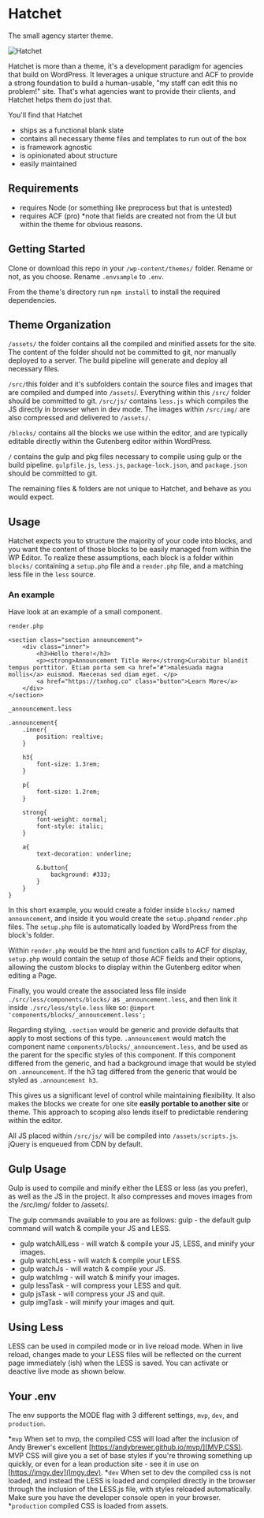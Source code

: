 # Hatchet
The small agency starter theme.

![Hatchet](https://share.workandwit.co/hatchet.jpg)

Hatchet is more than a theme, it's a development paradigm for agencies that build on WordPress. It leverages a unique structure and ACF to provide a strong foundation to build a human-usable, "my staff can edit this no problem!" site. That's what agencies want to provide their clients, and Hatchet helps them do just that.

You'll find that Hatchet

* ships as a functional blank slate
* contains all necessary theme files and templates to run out of the box
* is framework agnostic
* is opinionated about structure
* easily maintained

## Requirements
* requires Node (or something like preprocess but that is untested)
* requires ACF (pro) *note that fields are created not from the UI but within the theme for obvious reasons.

## Getting Started
Clone or download this repo in your `/wp-content/themes/` folder. Rename or not, as you choose. Rename `.envsample` to `.env`.

From the theme's directory run `npm install` to install the required dependencies.

## Theme Organization
`/assets/` the folder contains all the compiled and minified assets for the site. The content of the folder should not be committed to git, nor manually deployed to a server. The build pipeline will generate and deploy all necessary files.

`/src/`this folder and it's subfolders contain the source files and images that are compiled and dumped into `/assets`/. Everything within this `/src/` folder should be committed to git. `/src/js/` contains `less.js` which compiles the JS directly in browser when in dev mode. The images within `/src/img/` are also compressed and delivered to `/assets/`.

`/blocks/` contains all the blocks we use within the editor, and are typically editable directly within the Gutenberg editor within WordPress.

`/` contains the gulp and pkg files necessary to compile using gulp or the build pipeline. `gulpfile.js`, `less.js`, `package-lock.json`, and `package.json` should be committed to git. 

The remaining files & folders are not unique to Hatchet, and behave as you would expect.

## Usage
Hatchet expects you to structure the majority of your code into blocks, and you want the content of those blocks to be easily managed from within the WP Editor. To realize these assumptions, each block is a folder within `blocks/` containing a `setup.php` file and a `render.php` file, and a matching less file in the `less` source.

### An example
Have look at an example of a small component.

```render.php```
````
<section class="section announcement">
	<div class="inner">
		<h3>Hello there!</h3>
		<p><strong>Announcement Title Here</strong>Curabitur blandit tempus porttitor. Etiam porta sem <a href="#">malesuada magna mollis</a> euismod. Maecenas sed diam eget. </p>
		<a href="https://txnhog.co" class="button">Learn More</a>
	</div>
</section>
````

```_announcement.less```
````
.announcement{
	.inner{
		position: realtive;
	}
	
	h3{
		font-size: 1.3rem;
	}

	p{
		font-size: 1.2rem;
	}

	strong{
		font-weight: normal;
		font-style: italic;
	}

	a{
		text-decoration: underline;

		&.button{
			background: #333;
		}
	}
}
````

In this short example, you would create a folder inside `blocks/` named `announcement`, and inside it you would create the `setup.php`and `render.php` files. The `setup.php` file is automatically loaded by WordPress from the block's folder.

Within `render.php` would be the html and function calls to ACF for display, `setup.php` would contain the setup of those ACF fields and their options, allowing the custom blocks to display within the Gutenberg editor when editing a Page.

Finally, you would create the associated less file inside `./src/less/components/blocks/` as `_announcement.less`, and then link it inside `./src/less/style.less` like so: `@import 'components/blocks/_announcement.less';`

Regarding styling, `.section` would be generic and provide defaults that apply to most sections of this type. `.announcement` would match the component name `components/blocks/_announcement.less`, and be used as the parent for the specific styles of this component. If this component differed from the generic, and had a background image that would be styled on `.announcement`. If the h3 tag differed from the generic that would be styled as `.announcement h3`.

This gives us a significant level of control while maintaining flexibility. It also makes the blocks we create for one site **easily portable to another site** or theme. This approach to scoping also lends itself to predictable rendering within the editor.

All JS placed within `/src/js/` will be compiled into `/assets/scripts.js`. jQuery is enqueued from CDN by default.

## Gulp Usage
Gulp is used to compile and minify either the LESS or less (as you prefer), as well as the JS in the project. It also compresses and moves images from the /src/img/ folder to /assets/.

The gulp commands available to you are as follows: gulp - the default gulp command will watch & compile your JS and LESS.

* gulp watchAllLess - will watch & compile your JS, LESS, and minify your images.
* gulp watchLess - will watch & compile your LESS.
* gulp watchJs - will watch & compile your JS.
* gulp watchImg - will watch & minify your images.
* gulp lessTask - will compress your LESS and quit.
* gulp jsTask - will compress your JS and quit.
* gulp imgTask - will minify your images and quit.

## Using Less
LESS can be used in compiled mode or in live reload mode. When in live reload, changes made to your LESS files will be reflected on the current page immediately (ish) when the LESS is saved. You can activate or deactive live mode as shown below.

## Your .env
The env supports the MODE flag with 3 different settings, `mvp`, `dev`, and `production`.

*`mvp` When set to mvp, the compiled CSS will load after the inclusion of Andy Brewer's excellent [https://andybrewer.github.io/mvp/](MVP.CSS). MVP CSS will give you a set of base styles if you're throwing something up quickly, or even for a lean production site - see it in use on [https://imgy.dev](Imgy.dev).
*`dev` When set to dev the compiled css is not loaded, and instead the LESS is loaded and compiled directly in the browser through the inclusion of the LESS.js file, with styles reloaded automatically. Make sure you have the developer console open in your browser.
*`production` compiled CSS is loaded from assets.
